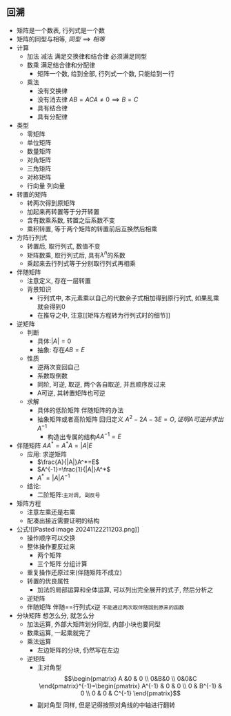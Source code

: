 ## 回溯
- 矩阵是一个数表, 行列式是一个数
- 矩阵的同型与相等, $同型 \implies 相等$
- 计算
	- 加法 减法 满足交换律和结合律 必须满足同型
	- 数乘 满足结合律和分配律
		- 矩阵一个数, 给到全部, 行列式一个数, 只能给到一行
	- 乘法
		- 没有交换律
		- 没有消去律 $AB=AC A\neq0 \implies B=C$
		- 具有结合律
		- 具有分配律
- 类型
	- 零矩阵
	- 单位矩阵
	- 数量矩阵
	- 对角矩阵
	- 三角矩阵
	- 对称矩阵
	- 行向量 列向量
- 转置的矩阵
	- 转两次得到原矩阵
	- 加起来再转置等于分开转置
	- 含有数乘系数, 转置之后系数不变
	- 乘积转置, 等于两个矩阵的转置前后互换然后相乘
- 方阵行列式
	- 转置后, 取行列式, 数值不变
	- 矩阵数乘, 取行列式后, 具有$\lambda^n$的系数
	- 乘起来去行列式等于分别取行列式再相乘
-  伴随矩阵
	- 注意定义, 存在一层转置
	- 背景知识
		- 行列式中, 本元素乘以自己的代数余子式相加得到原行列式, 如果乱乘就会得到0
		- 在推导之中, 注意[[矩阵方程转为行列式时的细节]]
- 逆矩阵
	- 判断
		- 具体:$|A|=0$
		- 抽象: 存在$AB=E$
	- 性质
		- 逆两次变回自己
		- 系数取倒数
		- 同阶, 可逆, 取逆, 两个各自取逆, 并且顺序反过来
		- A可逆, 其转置矩阵也可逆
	- 求解
		- 具体的低阶矩阵 伴随矩阵的办法
		- 抽象矩阵或者高阶矩阵 回归定义 $A^2-2A-3E=O, 证明A可逆并求出A^{-1}$
			- 构造出专属的结构$AA^{-1}=E$
- 伴随矩阵 $AA^*=A^*A=|A|E$
	- 应用: 求逆矩阵
		- $\frac{A}{|A|}A^*=E$
		- $A^{-1}=\frac{1}{|A|}A^*$
		- $A^*=|A|A^{-1}$
	- 结论:
		- 二阶矩阵:`主对调, 副反号`
- 矩阵方程
	- 注意左乘还是右乘
	- 配凑出接近需要证明的结构
- 公式![[Pasted image 20241122211203.png]]
	- 操作顺序可以交换
	- 整体操作要反过来
		- 两个矩阵
		- 三个矩阵 分组计算
	- 重复操作还原过来(伴随矩阵不成立)
	- 转置的优良属性
		- 加法的局部运算和全体运算, 可以列出完全展开的式子, 然后分析之
	- 逆矩阵
	- 伴随矩阵 伴随\==行列式x逆 `不能通过两次取伴随回到原来的函数`
- 分块矩阵 想怎么分, 就怎么分
	- 加法运算, 外部大矩阵划分同型, 内部小块也要同型
	- 数乘运算, 一起乘就完了
	- 乘法运算
		- 左边矩阵的分块, 仍然写在左边
	- 逆矩阵
		- 主对角型$$\begin{pmatrix}
A &0 & 0 \\
0&B&0 \\
0&0&C
\end{pmatrix}^{-1}=\begin{pmatrix}
A^{-1} & 0 & 0  \\
0 & B^{-1} & 0 \\
0 & 0 & C^{-1}
\end{pmatrix}$$
		- 副对角型 同样, 但是记得按照对角线的中轴进行翻转


